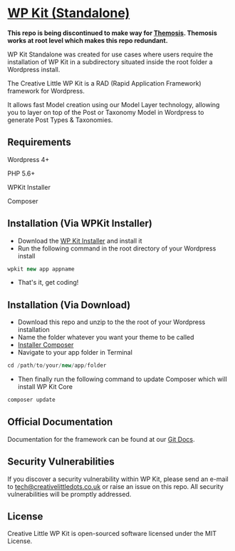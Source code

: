 # [WP Kit (Standalone)](http://creativelittle.uk/wpkit)

**This repo is being discontinued to make way for [Themosis](http://framework.themosis.com/). Themosis works at root level which makes this repo redundant.** 

WP Kit Standalone was created for use cases where users require the installation of WP Kit in a subdirectory situated inside the root folder a Wordpress install.

The Creative Little WP Kit is a RAD (Rapid Application Framework) framework for Wordpress.

It allows fast Model creation using our Model Layer technology, allowing you to layer on top of the Post or Taxonomy Model in Wordpress to generate Post Types & Taxonomies.

## Requirements

Wordpress 4+

PHP 5.6+

WPKit Installer

Composer

## Installation (Via WPKit Installer)

  * Download the [WP Kit Installer](https://github.com/creativelittledots/WP-Kit-Installer) and install it
  * Run the following command in the root directory of your Wordpress install
  
  ```php
  wpkit new app appname
  ```
  
  * That's it, get coding!
  
## Installation (Via Download)

  * Download this repo and unzip to the the root of your Wordpress installation
  * Name the folder whatever you want your theme to be called  
  * [Installer Composer](https://getcomposer.org/download/)
  * Navigate to your app folder in Terminal
  
  ```php
  cd /path/to/your/new/app/folder
  ```
  
  * Then finally run the following command to update Composer which will install WP Kit Core
  
  ```php
  composer update
  ```

## Official Documentation

Documentation for the framework can be found at our [Git Docs](http://creativelittledots.github.io/WP-Kit/).

## Security Vulnerabilities

If you discover a security vulnerability within WP Kit, please send an e-mail to tech@creativelittledots.co.uk or raise an issue on this repo. All security vulnerabilities will be promptly addressed.

## License

Creative Little WP Kit is open-sourced software licensed under the MIT License.
